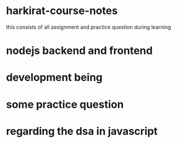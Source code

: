 # harkirat-course-notes




this consists of all assignment and practice question during learning






# nodejs backend and frontend

# development being

# some practice question



# regarding the dsa in javascript